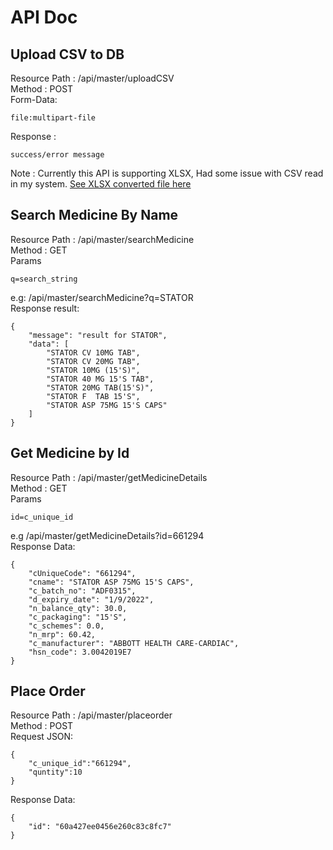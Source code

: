 # API Doc

## Upload CSV to DB 

Resource Path : /api/master/uploadCSV<br/>
Method : POST<br/>
Form-Data:

```
file:multipart-file

```
Response :

```
success/error message
```
Note : Currently this API is supporting XLSX, Had some issue with CSV read in my system. [See XLSX converted file here](Productlist.xlsx)     <br/>


## Search Medicine By Name
Resource Path : /api/master/searchMedicine<br/>
Method : GET<br/>
Params

```
q=search_string
```

e.g: /api/master/searchMedicine?q=STATOR<br/>
Response result:

```
{
    "message": "result for STATOR",
    "data": [
        "STATOR CV 10MG TAB",
        "STATOR CV 20MG TAB",
        "STATOR 10MG (15'S)",
        "STATOR 40 MG 15'S TAB",
        "STATOR 20MG TAB(15'S)",
        "STATOR F  TAB 15'S",
        "STATOR ASP 75MG 15'S CAPS"
    ]
}

```
## Get Medicine by Id
Resource Path : /api/master/getMedicineDetails<br/>
Method : GET<br/>
Params

```
id=c_unique_id
```
e.g /api/master/getMedicineDetails?id=661294 <br/>
Response Data:

```
{
    "cUniqueCode": "661294",
    "cname": "STATOR ASP 75MG 15'S CAPS",
    "c_batch_no": "ADF0315",
    "d_expiry_date": "1/9/2022",
    "n_balance_qty": 30.0,
    "c_packaging": "15'S",
    "c_schemes": 0.0,
    "n_mrp": 60.42,
    "c_manufacturer": "ABBOTT HEALTH CARE-CARDIAC",
    "hsn_code": 3.0042019E7
}
```
## Place Order
Resource Path : /api/master/placeorder<br/>
Method : POST<br/>
Request JSON:

```
{
    "c_unique_id":"661294",
    "quntity":10
}
```

Response Data:

```
{
    "id": "60a427ee0456e260c83c8fc7"
}

```